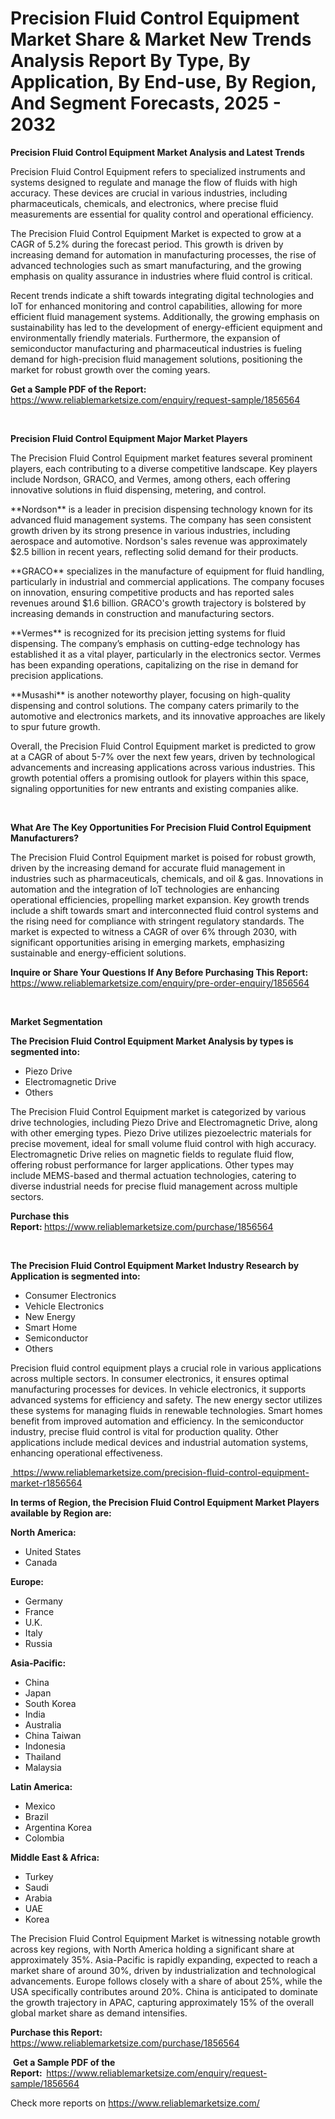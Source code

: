 <p><h1>Precision Fluid Control Equipment Market Share & Market New Trends Analysis Report By Type, By Application, By End-use, By Region, And Segment Forecasts, 2025 - 2032</h1></p><p><strong>Precision Fluid Control Equipment Market Analysis and Latest Trends</strong></p>
<p><p>Precision Fluid Control Equipment refers to specialized instruments and systems designed to regulate and manage the flow of fluids with high accuracy. These devices are crucial in various industries, including pharmaceuticals, chemicals, and electronics, where precise fluid measurements are essential for quality control and operational efficiency.</p><p>The Precision Fluid Control Equipment Market is expected to grow at a CAGR of 5.2% during the forecast period. This growth is driven by increasing demand for automation in manufacturing processes, the rise of advanced technologies such as smart manufacturing, and the growing emphasis on quality assurance in industries where fluid control is critical. </p><p>Recent trends indicate a shift towards integrating digital technologies and IoT for enhanced monitoring and control capabilities, allowing for more efficient fluid management systems. Additionally, the growing emphasis on sustainability has led to the development of energy-efficient equipment and environmentally friendly materials. Furthermore, the expansion of semiconductor manufacturing and pharmaceutical industries is fueling demand for high-precision fluid management solutions, positioning the market for robust growth over the coming years.</p></p>
<p><strong>Get a Sample PDF of the Report:&nbsp;</strong> <a href="https://www.reliablemarketsize.com/enquiry/request-sample/1856564?utm_campaign=2629&utm_medium=2&utm_source=Github&utm_content=ia&utm_term=28022025&utm_id=precision-fluid-control-equipment">https://www.reliablemarketsize.com/enquiry/request-sample/1856564</a></p>
<p>&nbsp;</p>
<p><strong>Precision Fluid Control Equipment Major Market Players</strong></p>
<p><p>The Precision Fluid Control Equipment market features several prominent players, each contributing to a diverse competitive landscape. Key players include Nordson, GRACO, and Vermes, among others, each offering innovative solutions in fluid dispensing, metering, and control.</p><p>**Nordson** is a leader in precision dispensing technology known for its advanced fluid management systems. The company has seen consistent growth driven by its strong presence in various industries, including aerospace and automotive. Nordson's sales revenue was approximately $2.5 billion in recent years, reflecting solid demand for their products.</p><p>**GRACO** specializes in the manufacture of equipment for fluid handling, particularly in industrial and commercial applications. The company focuses on innovation, ensuring competitive products and has reported sales revenues around $1.6 billion. GRACO's growth trajectory is bolstered by increasing demands in construction and manufacturing sectors.</p><p>**Vermes** is recognized for its precision jetting systems for fluid dispensing. The company’s emphasis on cutting-edge technology has established it as a vital player, particularly in the electronics sector. Vermes has been expanding operations, capitalizing on the rise in demand for precision applications.</p><p>**Musashi** is another noteworthy player, focusing on high-quality dispensing and control solutions. The company caters primarily to the automotive and electronics markets, and its innovative approaches are likely to spur future growth. </p><p>Overall, the Precision Fluid Control Equipment market is predicted to grow at a CAGR of about 5-7% over the next few years, driven by technological advancements and increasing applications across various industries. This growth potential offers a promising outlook for players within this space, signaling opportunities for new entrants and existing companies alike.</p></p>
<p>&nbsp;</p>
<p><strong>What Are The Key Opportunities For Precision Fluid Control Equipment Manufacturers?</strong></p>
<p><p>The Precision Fluid Control Equipment market is poised for robust growth, driven by the increasing demand for accurate fluid management in industries such as pharmaceuticals, chemicals, and oil & gas. Innovations in automation and the integration of IoT technologies are enhancing operational efficiencies, propelling market expansion. Key growth trends include a shift towards smart and interconnected fluid control systems and the rising need for compliance with stringent regulatory standards. The market is expected to witness a CAGR of over 6% through 2030, with significant opportunities arising in emerging markets, emphasizing sustainable and energy-efficient solutions.</p></p>
<p><strong>Inquire or Share Your Questions If Any Before Purchasing This Report:</strong> <a href="https://www.reliablemarketsize.com/enquiry/pre-order-enquiry/1856564?utm_campaign=2629&utm_medium=2&utm_source=Github&utm_content=ia&utm_term=28022025&utm_id=precision-fluid-control-equipment">https://www.reliablemarketsize.com/enquiry/pre-order-enquiry/1856564</a></p>
<p>&nbsp;</p>
<p><strong>Market Segmentation</strong></p>
<p><strong>The Precision Fluid Control Equipment Market Analysis by types is segmented into:</strong></p>
<p><ul><li>Piezo Drive</li><li>Electromagnetic Drive</li><li>Others</li></ul></p>
<p><p>The Precision Fluid Control Equipment market is categorized by various drive technologies, including Piezo Drive and Electromagnetic Drive, along with other emerging types. Piezo Drive utilizes piezoelectric materials for precise movement, ideal for small volume fluid control with high accuracy. Electromagnetic Drive relies on magnetic fields to regulate fluid flow, offering robust performance for larger applications. Other types may include MEMS-based and thermal actuation technologies, catering to diverse industrial needs for precise fluid management across multiple sectors.</p></p>
<p><strong>Purchase this Report:&nbsp;</strong><a href="https://www.reliablemarketsize.com/purchase/1856564?utm_campaign=2629&utm_medium=2&utm_source=Github&utm_content=ia&utm_term=28022025&utm_id=precision-fluid-control-equipment">https://www.reliablemarketsize.com/purchase/1856564</a></p>
<p>&nbsp;</p>
<p><strong>The Precision Fluid Control Equipment Market Industry Research by Application is segmented into:</strong></p>
<p><ul><li>Consumer Electronics</li><li>Vehicle Electronics</li><li>New Energy</li><li>Smart Home</li><li>Semiconductor</li><li>Others</li></ul></p>
<p><p>Precision fluid control equipment plays a crucial role in various applications across multiple sectors. In consumer electronics, it ensures optimal manufacturing processes for devices. In vehicle electronics, it supports advanced systems for efficiency and safety. The new energy sector utilizes these systems for managing fluids in renewable technologies. Smart homes benefit from improved automation and efficiency. In the semiconductor industry, precise fluid control is vital for production quality. Other applications include medical devices and industrial automation systems, enhancing operational effectiveness.</p></p>
<p><a href="https://www.reliablemarketsize.com/precision-fluid-control-equipment-market-r1856564?utm_campaign=2629&utm_medium=2&utm_source=Github&utm_content=ia&utm_term=28022025&utm_id=precision-fluid-control-equipment">&nbsp;https://www.reliablemarketsize.com/precision-fluid-control-equipment-market-r1856564</a></p>
<p><strong>In terms of Region, the Precision Fluid Control Equipment Market Players available by Region are:</strong></p>
<p>
    <p> <strong> North America: </strong>
        <ul>
            <li>United States</li>
            <li>Canada</li>
        </ul>
        </p> 
    <p> <strong> Europe: </strong>
        <ul>
            <li>Germany</li>
            <li>France</li>
            <li>U.K.</li>
            <li>Italy</li>
            <li>Russia</li>
        </ul>
        </p> 
    <p> <strong> Asia-Pacific: </strong>
        <ul>
            <li>China</li>
            <li>Japan</li>
            <li>South Korea</li>
            <li>India</li>
            <li>Australia</li>
            <li>China Taiwan</li>
            <li>Indonesia</li>
            <li>Thailand</li>
            <li>Malaysia</li>
        </ul>
        </p> 
    <p> <strong> Latin America: </strong>
        <ul>
            <li>Mexico</li>
            <li>Brazil</li>
            <li>Argentina Korea</li>
            <li>Colombia</li>
        </ul>
        </p> 
    <p> <strong> Middle East & Africa: </strong>
        <ul>
            <li>Turkey</li>
            <li>Saudi</li>
            <li>Arabia</li>
            <li>UAE</li>
            <li>Korea</li>
        </ul>
    </p>
    </p>
<p><p>The Precision Fluid Control Equipment Market is witnessing notable growth across key regions, with North America holding a significant share at approximately 35%. Asia-Pacific is rapidly expanding, expected to reach a market share of around 30%, driven by industrialization and technological advancements. Europe follows closely with a share of about 25%, while the USA specifically contributes around 20%. China is anticipated to dominate the growth trajectory in APAC, capturing approximately 15% of the overall global market share as demand intensifies.</p></p>
<p><strong>Purchase this Report: </strong><a href="https://www.reliablemarketsize.com/purchase/1856564?utm_campaign=2629&utm_medium=2&utm_source=Github&utm_content=ia&utm_term=28022025&utm_id=precision-fluid-control-equipment">https://www.reliablemarketsize.com/purchase/1856564</a></p>
<p>&nbsp;<strong>Get a Sample PDF of the Report:&nbsp;&nbsp;</strong><a href="https://www.reliablemarketsize.com/enquiry/request-sample/1856564?utm_campaign=2629&utm_medium=2&utm_source=Github&utm_content=ia&utm_term=28022025&utm_id=precision-fluid-control-equipment">https://www.reliablemarketsize.com/enquiry/request-sample/1856564</a></p>
<p><strong></strong></p>
<p>Check more reports on <a href="https://www.reliablemarketsize.com/?utm_campaign=2629&utm_medium=2&utm_source=Github&utm_content=ia&utm_term=28022025&utm_id=precision-fluid-control-equipment">https://www.reliablemarketsize.com/</a></p>